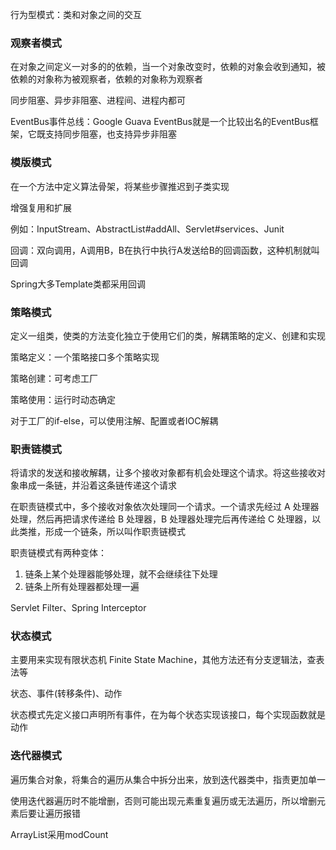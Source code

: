行为型模式：类和对象之间的交互

### 观察者模式

在对象之间定义一对多的的依赖，当一个对象改变时，依赖的对象会收到通知，被依赖的对象称为被观察者，依赖的对象称为观察者

同步阻塞、异步非阻塞、进程间、进程内都可

EventBus事件总线：Google Guava EventBus就是一个比较出名的EventBus框架，它既支持同步阻塞，也支持异步非阻塞

### 模版模式

在一个方法中定义算法骨架，将某些步骤推迟到子类实现

增强复用和扩展

例如：InputStream、AbstractList#addAll、Servlet#services、Junit

回调：双向调用，A调用B，B在执行中执行A发送给B的回调函数，这种机制就叫回调

Spring大多Template类都采用回调

### 策略模式

定义一组类，使类的方法变化独立于使用它们的类，解耦策略的定义、创建和实现

策略定义：一个策略接口多个策略实现

策略创建：可考虑工厂

策略使用：运行时动态确定

对于工厂的if-else，可以使用注解、配置或者IOC解耦

### 职责链模式

将请求的发送和接收解耦，让多个接收对象都有机会处理这个请求。将这些接收对象串成一条链，并沿着这条链传递这个请求

在职责链模式中，多个接收对象依次处理同一个请求。一个请求先经过 A 处理器处理，然后再把请求传递给 B 处理器，B 处理器处理完后再传递给 C 处理器，以此类推，形成一个链条，所以叫作职责链模式

职责链模式有两种变体：

1. 链条上某个处理器能够处理，就不会继续往下处理
2. 链条上所有处理器都处理一遍

Servlet Filter、Spring Interceptor

### 状态模式

主要用来实现有限状态机 Finite State Machine，其他方法还有分支逻辑法，查表法等

状态、事件(转移条件)、动作

状态模式先定义接口声明所有事件，在为每个状态实现该接口，每个实现函数就是动作

### 迭代器模式

遍历集合对象，将集合的遍历从集合中拆分出来，放到迭代器类中，指责更加单一

使用迭代器遍历时不能增删，否则可能出现元素重复遍历或无法遍历，所以增删元素后要让遍历报错

ArrayList采用modCount

